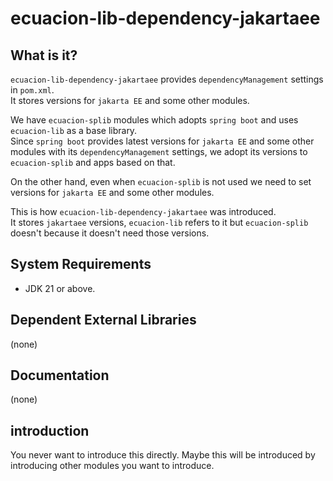 # ecuacion-lib-dependency-jakartaee

## What is it?

`ecuacion-lib-dependency-jakartaee` provides `dependencyManagement` settings in `pom.xml`.  
It stores versions for `jakarta EE` and some other modules.  

We have `ecuacion-splib` modules which adopts `spring boot` and uses `ecuacion-lib` as a base library.  
Since `spring boot` provides latest versions for `jakarta EE` and some other modules with its `dependencyManagement` settings, 
we adopt its versions to `ecuacion-splib` and apps based on that.  

On the other hand, even when `ecuacion-splib` is not used we need to set versions for `jakarta EE` and some other modules.  

This is how `ecuacion-lib-dependency-jakartaee` was introduced.  
It stores `jakartaee` versions, `ecuacion-lib` refers to it but `ecuacion-splib` doesn't because it doesn't need those versions.

## System Requirements

- JDK 21 or above.

## Dependent External Libraries

(none)

## Documentation

(none)

## introduction

You never want to introduce this directly. Maybe this will be introduced by introducing other modules you want to introduce.
